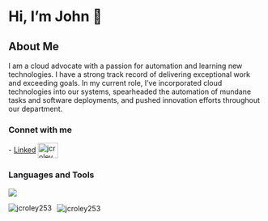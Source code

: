 # Hi, I’m John 👋

## **About Me**
I am a cloud advocate with a passion for automation and learning new technologies. I have a strong track record of delivering exceptional work and exceeding goals. In my current role, I’ve incorporated cloud technologies into our systems, spearheaded the automation of mundane tasks and software deployments, and pushed innovation efforts throughout our department.

<h3 align="left">Connet with me</h3>
- <a href="https://www.linkedin.com/in/john-croley-73252b6a/">Linked</a> 
<a href="https://linkedin.com/in/jcroley253" target="blank">
  <img align="center" src="https://raw.githubusercontent.com/rahuldkjain/github-profile-readme-generator/master/src/images/icons/Social/linked-in-alt.svg" alt="jcroley253" height="30" width="40" />
</a>

<h3 align="left">Languages and Tools</h3>
<p align="left">
  <a href="https://skillicons.dev">
    <img src="https://skillicons.dev/icons?i=azure,docker,kubernetes,gcp,go,cs,powershell,nodejs,js,py,selenium" />
  </a>
</p>

<p>
  <img align="left" src="https://github-readme-stats.vercel.app/api/top-langs?username=jcroley253&show_icons=true&locale=en&layout=compact&theme=nightowl" alt="jcroley253" />
</p>

<p>&nbsp;
  <img align="center" src="https://github-readme-stats.vercel.app/api?username=jcroley253&show_icons=true&locale=en&theme=nightowl" alt="jcroley253" />
</p>
